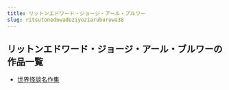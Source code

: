 ```yaml
---
title: リットンエドワード・ジョージ・アール・ブルワー
slug: ritsutonedowadoziyoziaruburuwa38
---
```


## リットンエドワード・ジョージ・アール・ブルワーの作品一覧

- [世界怪談名作集](shijieguaitanmingzuoji63)
